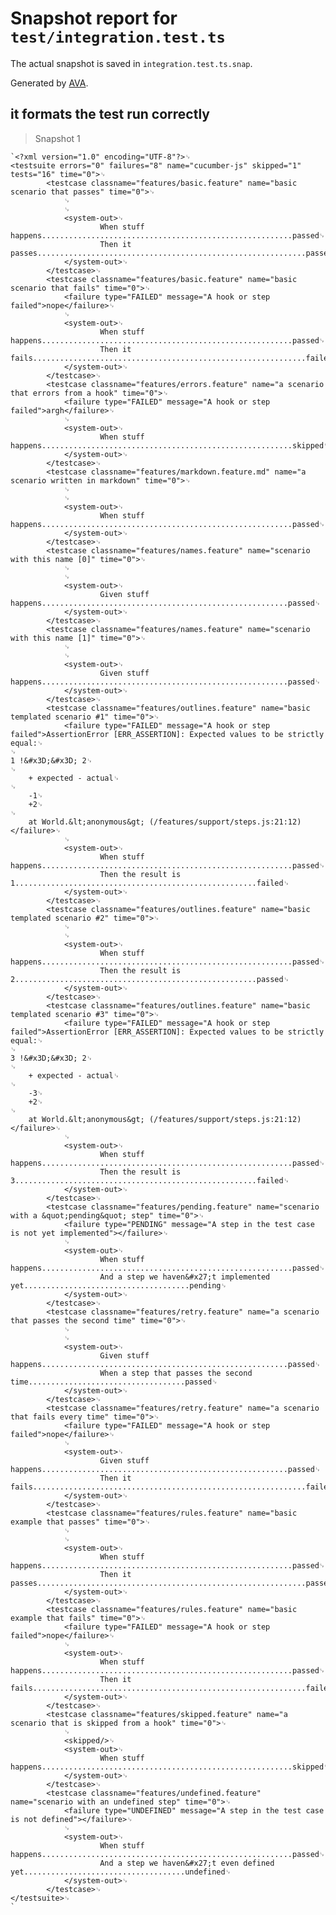 # Snapshot report for `test/integration.test.ts`

The actual snapshot is saved in `integration.test.ts.snap`.

Generated by [AVA](https://avajs.dev).

## it formats the test run correctly

> Snapshot 1

    `<?xml version="1.0" encoding="UTF-8"?>␊
    <testsuite errors="0" failures="8" name="cucumber-js" skipped="1" tests="16" time="0">␊
            <testcase classname="features/basic.feature" name="basic scenario that passes" time="0">␊
                ␊
                ␊
                <system-out>␊
                        When stuff happens........................................................passed␊
                        Then it passes............................................................passed␊
                </system-out>␊
            </testcase>␊
            <testcase classname="features/basic.feature" name="basic scenario that fails" time="0">␊
                <failure type="FAILED" message="A hook or step failed">nope</failure>␊
                ␊
                <system-out>␊
                        When stuff happens........................................................passed␊
                        Then it fails.............................................................failed␊
                </system-out>␊
            </testcase>␊
            <testcase classname="features/errors.feature" name="a scenario that errors from a hook" time="0">␊
                <failure type="FAILED" message="A hook or step failed">argh</failure>␊
                ␊
                <system-out>␊
                        When stuff happens........................................................skipped␊
                </system-out>␊
            </testcase>␊
            <testcase classname="features/markdown.feature.md" name="a scenario written in markdown" time="0">␊
                ␊
                ␊
                <system-out>␊
                        When stuff happens........................................................passed␊
                </system-out>␊
            </testcase>␊
            <testcase classname="features/names.feature" name="scenario with this name [0]" time="0">␊
                ␊
                ␊
                <system-out>␊
                        Given stuff happens.......................................................passed␊
                </system-out>␊
            </testcase>␊
            <testcase classname="features/names.feature" name="scenario with this name [1]" time="0">␊
                ␊
                ␊
                <system-out>␊
                        Given stuff happens.......................................................passed␊
                </system-out>␊
            </testcase>␊
            <testcase classname="features/outlines.feature" name="basic templated scenario #1" time="0">␊
                <failure type="FAILED" message="A hook or step failed">AssertionError [ERR_ASSERTION]: Expected values to be strictly equal:␊
    ␊
    1 !&#x3D;&#x3D; 2␊
    ␊
        + expected - actual␊
    ␊
        -1␊
        +2␊
    ␊
        at World.&lt;anonymous&gt; (/features/support/steps.js:21:12)</failure>␊
                ␊
                <system-out>␊
                        When stuff happens........................................................passed␊
                        Then the result is 1......................................................failed␊
                </system-out>␊
            </testcase>␊
            <testcase classname="features/outlines.feature" name="basic templated scenario #2" time="0">␊
                ␊
                ␊
                <system-out>␊
                        When stuff happens........................................................passed␊
                        Then the result is 2......................................................passed␊
                </system-out>␊
            </testcase>␊
            <testcase classname="features/outlines.feature" name="basic templated scenario #3" time="0">␊
                <failure type="FAILED" message="A hook or step failed">AssertionError [ERR_ASSERTION]: Expected values to be strictly equal:␊
    ␊
    3 !&#x3D;&#x3D; 2␊
    ␊
        + expected - actual␊
    ␊
        -3␊
        +2␊
    ␊
        at World.&lt;anonymous&gt; (/features/support/steps.js:21:12)</failure>␊
                ␊
                <system-out>␊
                        When stuff happens........................................................passed␊
                        Then the result is 3......................................................failed␊
                </system-out>␊
            </testcase>␊
            <testcase classname="features/pending.feature" name="scenario with a &quot;pending&quot; step" time="0">␊
                <failure type="PENDING" message="A step in the test case is not yet implemented"></failure>␊
                ␊
                <system-out>␊
                        When stuff happens........................................................passed␊
                        And a step we haven&#x27;t implemented yet.....................................pending␊
                </system-out>␊
            </testcase>␊
            <testcase classname="features/retry.feature" name="a scenario that passes the second time" time="0">␊
                ␊
                ␊
                <system-out>␊
                        Given stuff happens.......................................................passed␊
                        When a step that passes the second time...................................passed␊
                </system-out>␊
            </testcase>␊
            <testcase classname="features/retry.feature" name="a scenario that fails every time" time="0">␊
                <failure type="FAILED" message="A hook or step failed">nope</failure>␊
                ␊
                <system-out>␊
                        Given stuff happens.......................................................passed␊
                        Then it fails.............................................................failed␊
                </system-out>␊
            </testcase>␊
            <testcase classname="features/rules.feature" name="basic example that passes" time="0">␊
                ␊
                ␊
                <system-out>␊
                        When stuff happens........................................................passed␊
                        Then it passes............................................................passed␊
                </system-out>␊
            </testcase>␊
            <testcase classname="features/rules.feature" name="basic example that fails" time="0">␊
                <failure type="FAILED" message="A hook or step failed">nope</failure>␊
                ␊
                <system-out>␊
                        When stuff happens........................................................passed␊
                        Then it fails.............................................................failed␊
                </system-out>␊
            </testcase>␊
            <testcase classname="features/skipped.feature" name="a scenario that is skipped from a hook" time="0">␊
                ␊
                <skipped/>␊
                <system-out>␊
                        When stuff happens........................................................skipped␊
                </system-out>␊
            </testcase>␊
            <testcase classname="features/undefined.feature" name="scenario with an undefined step" time="0">␊
                <failure type="UNDEFINED" message="A step in the test case is not defined"></failure>␊
                ␊
                <system-out>␊
                        When stuff happens........................................................passed␊
                        And a step we haven&#x27;t even defined yet....................................undefined␊
                </system-out>␊
            </testcase>␊
    </testsuite>␊
    `
